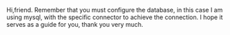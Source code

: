Hi,friend.
Remember that you must configure the database, in this case I am using mysql, with the specific connector to achieve the connection. I hope it serves as a guide for you, thank you very much.


